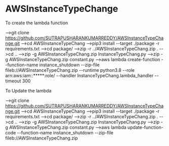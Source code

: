# AWSInstanceTypeChange

To create the lambda function

-->git clone https://github.com/SUTRAPUSHARANKUMARREDDY/AWSInstanceTypeChange.git
-->cd AWSInstanceTypeChang
-->pip3 install --target ./package -r requirements.txt
-->cd package/
-->zip -r ../AWSInstanceTypeChang.zip .
-->cd ..
-->zip -g AWSInstanceTypeChang.zip InstanceTypeChang.py
-->zip -g AWSInstanceTypeChang.zip constant.py
-->aws lambda create-function --function-name instance_shutdown --zip-file fileb://AWSInstanceTypeChang.zip --runtime python3.8 --role arn:aws:iam::*****:role/ --handler InstanceTypeChang.lambda_handler --timeout 300



To Update the lambda

-->git clone https://github.com/SUTRAPUSHARANKUMARREDDY/AWSInstanceTypeChange.git
-->cd AWSInstanceTypeChang
-->pip3 install --target ./package -r requirements.txt
-->cd package/
-->zip -r ../AWSInstanceTypeChang.zip .
-->cd ..
-->zip -g AWSInstanceTypeChang.zip InstanceTypeChang.py
-->zip -g AWSInstanceTypeChang.zip constant.py
-->aws lambda update-function-code --function-name instance_shutdown --zip-file fileb://AWSInstanceTypeChang.zip
